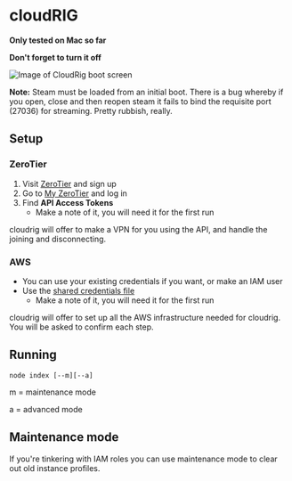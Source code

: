 # cloudRIG

**Only tested on Mac so far**

**Don't forget to turn it off**

![Image of CloudRig boot screen](http://i.imgur.com/xmAH2Zt.png)

**Note:** Steam must be loaded from an initial boot. There is a bug whereby if you open, close and then reopen steam it fails to bind the requisite port (27036) for streaming. Pretty rubbish, really.

## Setup

### ZeroTier

1. Visit [ZeroTier](https://www.zerotier.com/) and sign up
2. Go to [My ZeroTier](https://my.zerotier.com) and log in
3. Find **API Access Tokens**
    * Make a note of it, you will need it for the first run

cloudrig will offer to make a VPN for you using the API, and handle the joining and disconnecting.

### AWS

* You can use your existing credentials if you want, or make an IAM user
* Use the [shared credentials file](http://docs.aws.amazon.com/sdk-for-javascript/v2/developer-guide/loading-node-credentials-shared.html)
    * Make a note of it, you will need it for the first run

cloudrig will offer to set up all the AWS infrastructure needed for cloudrig. You will be asked to confirm each step.

## Running

    node index [--m][--a]

m = maintenance mode

a = advanced mode

## Maintenance mode

If you're tinkering with IAM roles you can use maintenance mode to clear out old instance profiles.

